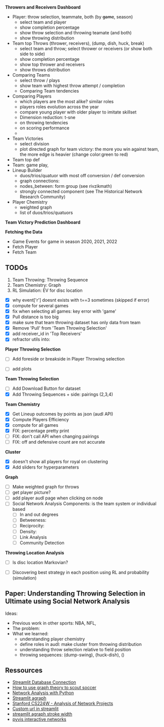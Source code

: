 **Throwers and Receivers Dashboard**

- Player: throw selection, teammate, both (by ~~game~~, season)
    * select team and player
    * show completion percentage
    * show throw selection and throwing teamate (and both)
    * show throwing distribution
- Team top Throws (thrower, receivers), (dump, dish, huck, break)
    * select team and throw; select thrower or receivers (or show both side to side)
    * show completion percentage
    * show top thrower and receivers
    * show throws distribution
- Comparing Teams
    * select throw / plays 
    * show team with highest throw attempt / completion
    * Comparing Team tendencies
- Comparing Players
    * which players are the most alike? similar roles
    * players roles evolution across the year 
    * compare young player with older player to imitate skillset
    * Dimension reduction: t-sne
	+ on throwing tendencies
	+ on scoring performance
    * 
- Team Victories
    * select division
    * plot directed graph for team victory: the more you win against 
      team, the more edge is heavier (change color:green to red)
- Team top def
- Team: game play, 
- Lineup Builder
    * duos/trios/quatuor with most off conversion / def conversion
    * graph connections: 
	+ nodes_between: form group (see rivzikmath)
	+ strongly connected component (see The Historical Network Research Community)
- Player Chemistry
    * weighted graph
    * list of duos/trios/quatuors

**Team Victory Prediction Dashboard**


**Fetching the Data**

- Game Events for game in season 2020, 2021, 2022
- Fetch Player
- Fetch Team


## TODOs

1. Team Throwing: Throwing Sequence
2. Team Chemistry: Graph
3. RL Simulation: EV for disc location


- [X] why event['r'] doesnt exists with t==3 sometimes (skipped if error)
- [X] compute for several games
- [X] fix when selecting all games: key error with 'game'
- [X] Pull distance is too big
- [X] make sure that team throwing dataset has only data from team 
- [X] Remove 'Pull' from 'Team Throwing Selection'
- [X] add receiver_id in 'Top Receivers'
- [X] refractor utils into:

**Player Throwing Selection**

- [ ] Add foreside or breakside in Player Throwing selection
- [ ] add plots


**Team Throwing Selection**

- [ ] Add Download Button for dataset
- [X] Add Throwing Sequences + side: pairings (2,3,4)

**Team Chemistry**

- [X] Get Lineup outcomes by points as json (audl API)
- [X] Compute Players Efficiency
- [X] compute for all games
- [X] FIX: percentage pretty print
- [ ] FIX: don't call API when changing pairings
- [ ] FIX: off and defensive count are not accurate

**Cluster**

- [X] doesn't show all players for royal on clustering
- [X] Add sliders for hyperparameters

**Graph**

- [ ] Make weighted graph for throws
- [ ] get player picture?
- [ ] add player audl page when clicking on node
- [ ] Social Network Analysis Components: is the team system or individual based
    - [ ] In and out degrees
    - [ ] Betweeness:
    - [ ] Reciprocity:
    - [ ] Density:
    - [ ] Link Analysis
    - [ ] Community Detection

**Throwing Location Analysis**

- [ ] Is disc location Markovian?
- [ ] Discovering best strategy in each position using RL and probability (simulation)


## Paper: Understanding Throwing Selection in Ultimate using Social Network Analysis

Ideas:
- Previous work in other sports: NBA, NFL, 
- The problem: 
- What we learned:
    * understanding player chemistry
    * define roles in audl: make cluster from throwing distribution
    * understanding throw selection relative to field position
    * throwing sequences: (dump-swing), (huck-dish), ()

## Ressources


- [Streamlit Database Connection](https://docs.streamlit.io/knowledge-base/tutorials/databases)
- [How to use graph theory to scout soccer](https://www.kdnuggets.com/2022/11/graph-theory-scout-soccer.html)
- [Network Analysis with Python](https://www.youtube.com/watch?v=x6PNcuZk83g)
- [Streamlit agraph](https://github.com/ChrisDelClea/streamlit-agraph)
- [Stanford CS224W - Analysis of Network Projects](http://snap.stanford.edu/class/cs224w-2017/projects.html)
- [Custom url in streamlit](https://discuss.streamlit.io/t/custom-domain-for-streamlit-sharing/8751/5)
- [streamlit agraph stroke width](https://discuss.streamlit.io/t/showing-off-the-streamlit-agraph-component/6712/8)
- [pyvis interactive networks](https://discuss.streamlit.io/t/interactive-networks-graphs-with-pyvis/8344)


